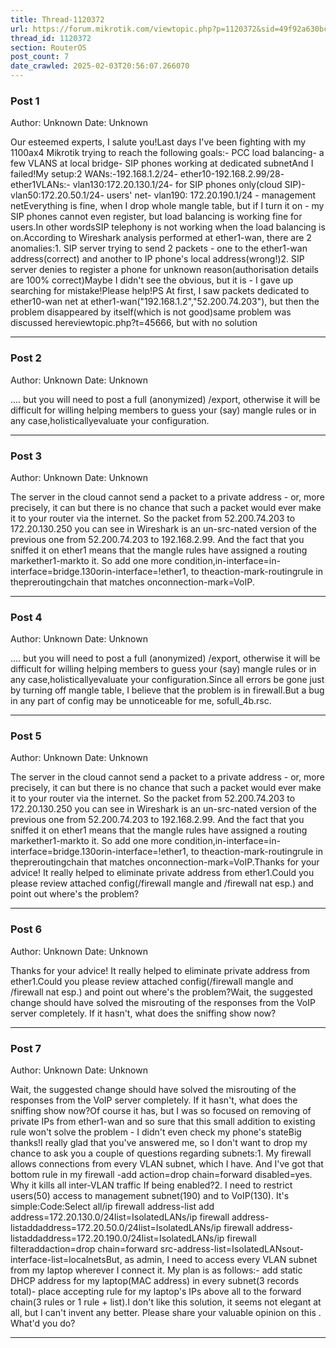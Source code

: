 ```yaml
---
title: Thread-1120372
url: https://forum.mikrotik.com/viewtopic.php?p=1120372&sid=49f92a630bc7970d8ca50523be880e8f#p1120372
thread_id: 1120372
section: RouterOS
post_count: 7
date_crawled: 2025-02-03T20:56:07.266070
---
```


### Post 1
Author: Unknown
Date: Unknown

Our esteemed experts, I salute you!Last days I've been fighting with my 1100ax4 Mikrotik trying to reach the following goals:- PCC load balancing- a few VLANS at local bridge- SIP phones working at dedicated subnetAnd I failed!My setup:2 WANs:-192.168.1.2/24- ether10-192.168.2.99/28- ether1VLANs:- vlan130:172.20.130.1/24- for SIP phones only(cloud SIP)- vlan50:172.20.50.1/24- users' net- vlan190: 172.20.190.1/24 - management netEverything is fine, when I drop whole mangle table, but if I turn it on - my SIP phones cannot even register, but load balancing is working fine for users.In other wordsSIP telephony is not working when the load balancing is on.According to Wireshark analysis performed at ether1-wan, there are 2 anomalies:1. SIP server trying to send 2 packets - one to the ether1-wan address(correct) and another to IP phone's local address(wrong!)2. SIP server denies to register a phone for unknown reason(authorisation details are 100% correct)Maybe I didn't see the obvious, but it is - I gave up searching for mistake!Please help!PS At first, I saw packets dedicated to ether10-wan net at ether1-wan("192.168.1.2","52.200.74.203"), but then the problem disappeared by itself(which is not good)same problem was discussed hereviewtopic.php?t=45666, but with no solution

---
### Post 2
Author: Unknown
Date: Unknown

.... but you will need to post a full (anonymized) /export, otherwise it will be difficult for willing helping members to guess your (say) mangle rules or in any case,holisticallyevaluate your configuration.

---
### Post 3
Author: Unknown
Date: Unknown

The server in the cloud cannot send a packet to a private address - or, more precisely, it can but there is no chance that such a packet would ever make it to your router via the internet. So the packet from 52.200.74.203 to 172.20.130.250 you can see in Wireshark is an un-src-nated version of the previous one from 52.200.74.203 to 192.168.2.99. And the fact that you sniffed it on ether1 means that the mangle rules have assigned a routing markether1-markto it. So add one more condition,in-interface=in-interface=bridge.130orin-interface=!ether1, to theaction-mark-routingrule in thepreroutingchain that matches onconnection-mark=VoIP.

---
### Post 4
Author: Unknown
Date: Unknown

.... but you will need to post a full (anonymized) /export, otherwise it will be difficult for willing helping members to guess your (say) mangle rules or in any case,holisticallyevaluate your configuration.Since all errors be gone just by turning off mangle table, I believe that the problem is in firewall.But a bug in any part of config may be unnoticeable for me, sofull_4b.rsc.

---
### Post 5
Author: Unknown
Date: Unknown

The server in the cloud cannot send a packet to a private address - or, more precisely, it can but there is no chance that such a packet would ever make it to your router via the internet. So the packet from 52.200.74.203 to 172.20.130.250 you can see in Wireshark is an un-src-nated version of the previous one from 52.200.74.203 to 192.168.2.99. And the fact that you sniffed it on ether1 means that the mangle rules have assigned a routing markether1-markto it. So add one more condition,in-interface=in-interface=bridge.130orin-interface=!ether1, to theaction-mark-routingrule in thepreroutingchain that matches onconnection-mark=VoIP.Thanks for your advice! It really helped to eliminate private address from ether1.Could you please review attached config(/firewall mangle and /firewall nat esp.) and point out where's the problem?

---
### Post 6
Author: Unknown
Date: Unknown

Thanks for your advice! It really helped to eliminate private address from ether1.Could you please review attached config(/firewall mangle and /firewall nat esp.) and point out where's the problem?Wait, the suggested change should have solved the misrouting of the responses from the VoIP server completely. If it hasn't, what does the sniffing show now?

---
### Post 7
Author: Unknown
Date: Unknown

Wait, the suggested change should have solved the misrouting of the responses from the VoIP server completely. If it hasn't, what does the sniffing show now?Of course it has, but I was so focused on removing of private IPs from ether1-wan and so sure that this small addition to existing rule won't solve the problem - I didn't even check my phone's stateBig thanks!I really glad that you've answered me, so I don't want to drop my chance to ask you a couple of questions regarding subnets:1. My firewall allows connections from every VLAN subnet, which I have. And I've got that bottom rule in my firewall -add action=drop chain=forward disabled=yes. Why it kills all inter-VLAN traffic If being enabled?2. I need to restrict users(50) access to management subnet(190) and to VoIP(130). It's simple:Code:Select all/ip firewall address-list add address=172.20.130.0/24list=IsolatedLANs/ip firewall address-listaddaddress=172.20.50.0/24list=IsolatedLANs/ip firewall address-listaddaddress=172.20.190.0/24list=IsolatedLANs/ip firewall filteraddaction=drop chain=forward src-address-list=IsolatedLANsout-interface-list=localnetsBut, as admin, I need to access every VLAN subnet from my laptop wherever I connect it. My plan is as follows:- add static DHCP address for my laptop(MAC address) in every subnet(3 records total)- place accepting rule for my laptop's IPs above all to the forward chain(3 rules or 1 rule + list).I don't like this solution, it seems not elegant at all, but I can't invent any better. Please share your valuable opinion on this . What'd you do?

---
